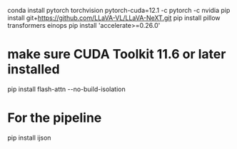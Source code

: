 conda install pytorch torchvision pytorch-cuda=12.1 -c pytorch -c nvidia
pip install git+https://github.com/LLaVA-VL/LLaVA-NeXT.git
pip install pillow transformers einops
pip install 'accelerate>=0.26.0'

# make sure CUDA Toolkit 11.6 or later installed
pip install flash-attn --no-build-isolation

# For the pipeline
pip install ijson
